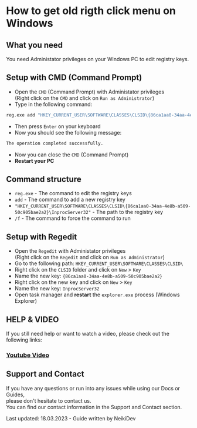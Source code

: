 # How to get old rigth click menu on Windows 

## What you need

<p class="tip">You need Administator privileges on your Windows PC to edit registry keys.</p>

## Setup with CMD (Command Prompt)

* Open the `CMD` (Command Prompt) with Administator privileges <br> (Right click on the `CMD` and click on `Run as Administrator`)
* Type in the following command:

```bash
reg.exe add "HKEY_CURRENT_USER\SOFTWARE\CLASSES\CLSID\{86ca1aa0-34aa-4e8b-a509-50c905bae2a2}\InprocServer32" /f
```

* Then press `Enter` on your keyboard
* Now you should see the following message:

```bash
The operation completed successfully.
```

* Now you can close the `CMD` (Command Prompt)
* **Restart your PC**

## Command structure

* `reg.exe` - The command to edit the registry keys
* `add` - The command to add a new registry key
* `"HKEY_CURRENT_USER\SOFTWARE\CLASSES\CLSID\{86ca1aa0-34aa-4e8b-a509-50c905bae2a2}\InprocServer32"` - The path to the registry key
* `/f` - The command to force the command to run


## Setup with Regedit

* Open the `Regedit` with Administator privileges <br> (Right click on the `Regedit` and click on `Run as Administrator`)
* Go to the following path: `HKEY_CURRENT_USER\SOFTWARE\CLASSES\CLSID\`
* Right click on the `CLSID` folder and click on `New` > `Key`
* Name the new key: `{86ca1aa0-34aa-4e8b-a509-50c905bae2a2}`
* Right click on the new key and click on `New` > `Key`
* Name the new key: `InprocServer32`
* Open task manager and **restart** the `explorer.exe` process (Windows Explorer)

## HELP & VIDEO

<p class="warn"> If you still need help or want to watch a video, please check out the following links: </p>

### [Youtube Video](https://www.youtube.com/watch?v=klVbfbTOVP8)

## Support and Contact
If you have any questions or run into any issues while using our Docs or Guides,  <br>
please don't hesitate to contact us. <br>
You can find our contact information in the Support and Contact section.

<p class="warn"> Last updated: 18.03.2023 - Guide written by NeikiDev </p>